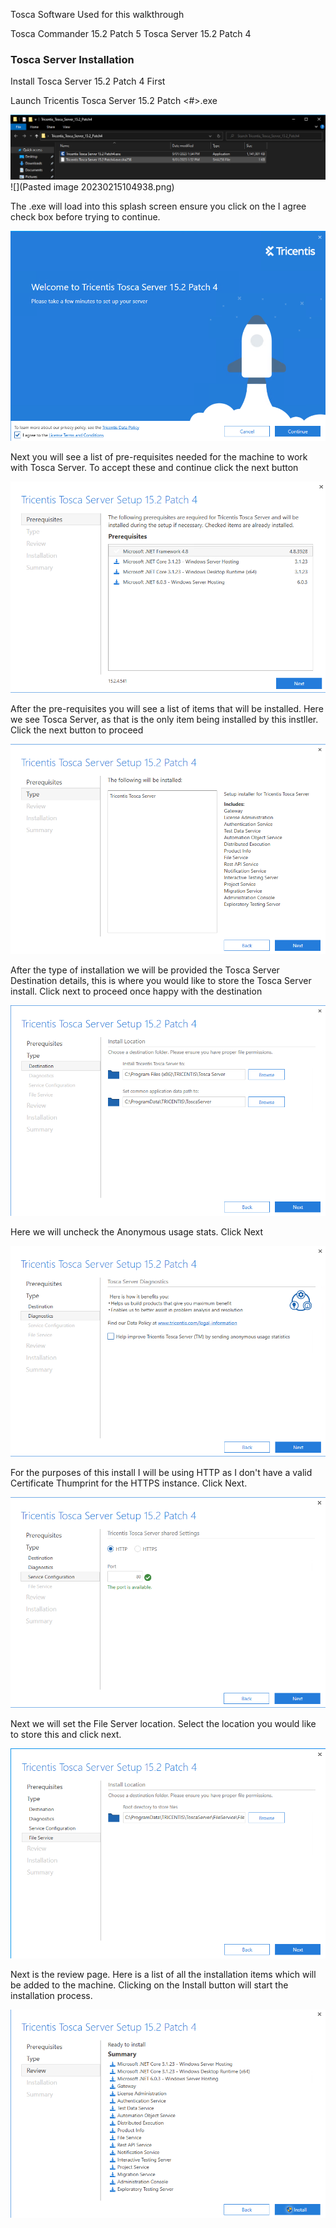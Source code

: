 
Tosca Software Used for this walkthrough

Tosca Commander 15.2 Patch 5
Tosca Server 15.2 Patch 4

### Tosca Server Installation
Install Tosca Server 15.2 Patch 4 First 

Launch Tricentis Tosca Server 15.2 Patch <#>.exe

![](installer.png)
![](Pasted image 20230215104938.png)

The .exe will load into this splash screen ensure you click on the I agree check box before trying to continue.

![](installer-splash.png)


Next you will see a list of pre-requisites needed for the machine to work with Tosca Server. To accept these and continue click the next button

![](installer-reqs.png)

After the pre-requisites you will see a list of items that will be installed. Here we see Tosca Server, as that is the only item being installed by this instller. Click the next button to proceed

![](installer-type.png)


After the type of installation we will be provided the Tosca Server Destination details, this is where you would like to store the Tosca Server install. Click next to proceed once happy with the destination

![](Installer-destination.png)

Here we will uncheck the Anonymous usage stats. Click Next

![](installer-diagnostics.png)

For the purposes of this install I will be using HTTP as I don't have a valid Certificate Thumprint for the HTTPS instance. Click Next.

![](installer-service-config.png)

Next we will set the File Server location. Select the location you would like to store this and click next.

![](installer-fileservice.png)

Next is the review page. Here is a list of all the installation items which will be added to the machine. Clicking on the Install button will start the installation process.

![](installer-install.png)